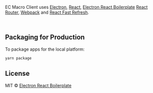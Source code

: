 <p>
  EC Macro Client uses <a href="https://electron.atom.io/">Electron</a>, <a href="https://facebook.github.io/react/">React</a>, <a href="https://github.com/electron-react-boilerplate">Electron React Boilerplate</a> <a href="https://github.com/reactjs/react-router">React Router</a>, <a href="https://webpack.github.io/docs/">Webpack</a> and <a href="https://www.npmjs.com/package/react-refresh">React Fast Refresh</a>.
</p>

<br>

## Packaging for Production

To package apps for the local platform:

```bash
yarn package
```

## License

MIT © [Electron React Boilerplate](https://github.com/electron-react-boilerplate)
